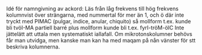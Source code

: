 Idé för namngivning av ackord:
Läs från låg frekvens till hög frekvens kolumnvist över strängarna, med nummertal för mer än 1, och ö där inte tryckt
med PIMAC (pulgar, indice, anular, chiquito)
så mollform t.ex. kunde bli tvöI-MA
partiell barré plus mollform kunde bli t.ex. fyrI-tröM-öIC
Inte jättelätt att uttala men systematiskt iallafall. Om mikrotonskolumner behövs får man utvidga, men kanske man kan ha med maqam på nån vänster för stt beskriva kolumnerna.
